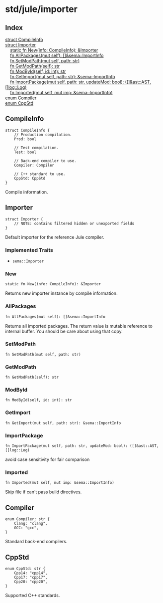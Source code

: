 # std/jule/importer

## Index

[struct CompileInfo](#compileinfo)\
[struct Importer](#importer)\
&nbsp;&nbsp;&nbsp;&nbsp;[static fn New\(info: CompileInfo\): &amp;Importer](#new)\
&nbsp;&nbsp;&nbsp;&nbsp;[fn AllPackages\(mut self\): \[\]&amp;sema::ImportInfo](#allpackages)\
&nbsp;&nbsp;&nbsp;&nbsp;[fn SetModPath\(mut self, path: str\)](#setmodpath)\
&nbsp;&nbsp;&nbsp;&nbsp;[fn GetModPath\(self\): str](#getmodpath)\
&nbsp;&nbsp;&nbsp;&nbsp;[fn ModById\(self, id: int\): str](#modbyid)\
&nbsp;&nbsp;&nbsp;&nbsp;[fn GetImport\(mut self, path: str\): &amp;sema::ImportInfo](#getimport)\
&nbsp;&nbsp;&nbsp;&nbsp;[fn ImportPackage\(mut self, path: str, updateMod: bool\): \(\[\]&amp;ast::AST, \[\]log::Log\)](#importpackage)\
&nbsp;&nbsp;&nbsp;&nbsp;[fn Imported\(mut self, mut imp: &amp;sema::ImportInfo\)](#imported)\
[enum Compiler](#compiler)\
[enum CppStd](#cppstd)



## CompileInfo
```jule
struct CompileInfo {
	// Production compilation.
	Prod: bool

	// Test compilation.
	Test: bool

	// Back-end compiler to use.
	Compiler: Compiler

	// C++ standard to use.
	CppStd: CppStd
}
```
Compile information\.

## Importer
```jule
struct Importer {
	// NOTE: contains filtered hidden or unexported fields
}
```
Default importer for the reference Jule compiler\.

### Implemented Traits

- `sema::Importer`

### New
```jule
static fn New(info: CompileInfo): &Importer
```
Returns new importer instance by compile information\.

### AllPackages
```jule
fn AllPackages(mut self): []&sema::ImportInfo
```
Returns all imported packages\. The return value is mutable reference to internal buffer\. You should be care about using that copy\.

### SetModPath
```jule
fn SetModPath(mut self, path: str)
```


### GetModPath
```jule
fn GetModPath(self): str
```


### ModById
```jule
fn ModById(self, id: int): str
```


### GetImport
```jule
fn GetImport(mut self, path: str): &sema::ImportInfo
```


### ImportPackage
```jule
fn ImportPackage(mut self, path: str, updateMod: bool): ([]&ast::AST, []log::Log)
```
avoid case sensitivity for fair comparison

### Imported
```jule
fn Imported(mut self, mut imp: &sema::ImportInfo)
```
Skip file if can&#39;t pass build directives\.

## Compiler
```jule
enum Compiler: str {
	Clang: "clang",
	GCC: "gcc",
}
```
Standard back\-end compilers\.

## CppStd
```jule
enum CppStd: str {
	Cpp14: "cpp14",
	Cpp17: "cpp17",
	Cpp20: "cpp20",
}
```
Supported C\+\+ standards\.